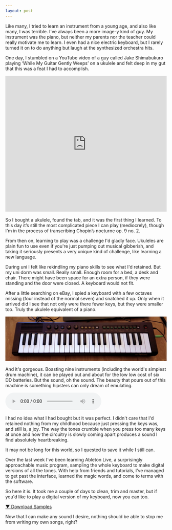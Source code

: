 ```yaml
---
layout: post
---
```

Like many, I tried to learn an instrument from a young age, and also like many, I was terrible. I've always been a more image-y kind of guy. My instrument was the piano, but neither my parents nor the teacher could really motivate me to learn. I even had a nice electric keyboard, but I rarely turned it on to do anything but laugh at the synthesized orchestra hits.

One day, I stumbled on a YouTube video of a guy called Jake Shimabukuro playing ‘While My Guitar Gently Weeps’ on a ukulele and felt deep in my gut that this was a feat I had to accomplish. 

<iframe allowfullscreen="" src="https://www.youtube.com/embed/puSkP3uym5k" width="100%" height="425" frameborder="0"></iframe>

So I bought a ukulele, found the tab, and it was the first thing I learned. To this day it’s still the most complicated piece I can play (mediocrely), though I'm in the process of transcribing Chopin’s nocturne op. 9 no. 2.

From then on, learning to play was a challenge I'd gladly face. Ukuleles are plain fun to use even if you're just pumping out musical gibberish, and taking it seriously presents a very unique kind of challenge, like learning a new language.

During uni I felt like rekindling my piano skills to see what I'd retained. But my uni dorm was small. Really small. Enough room for a bed, a desk and chair. There might have been space for an extra person, if they were standing and the door were closed. A keyboard would not fit.

After a little searching on eBay, I spied a keyboard with a few octaves missing (four instead of the normal seven) and snatched it up. Only when it arrived did I see that not only were there fewer keys, but they were smaller too. Truly the ukulele equivalent of a piano. 

![Portasound Keyboard](/images/2019-12-03-Making-Music-Part-1&-58-I-fell-in-love-with-a-dying-keyboard.png)

And it's gorgeous. Boasting nine instruments (including the world's simplest drum machine), it can be played out and about for the low low cost of six DD batteries. But the sound, oh the sound. The beauty that pours out of this machine is something hipsters can only dream of emulating. 

<audio src="/sounds/Portasound-demo.mp3" controls preload></audio>

I had no idea what I had bought but it was perfect. I didn't care that I'd retained nothing from my childhood because just pressing the keys was, and still is, a joy. The way the tones crumble when you press too many keys at once and how the circuitry is slowly coming apart produces a sound I find absolutely heartbreaking.

It may not be long for this world, so I quested to save it while I still can.

Over the last week I've been learning Ableton Live, a surprisingly approachable music program, sampling the whole keyboard to make digital versions of all the tones. With help from friends and tutorials, I’ve managed to get past the interface, learned the magic words, and come to terms with the software.

So here it is. It took me a couple of days to clean, trim and master, but if you'd like to play a digital version of my keyboard, now you can too.

[▼ Download Samples](/downloads/Portasound-Samples.zip)

Now that I can make any sound I desire, nothing should be able to stop me from writing my own songs, right?